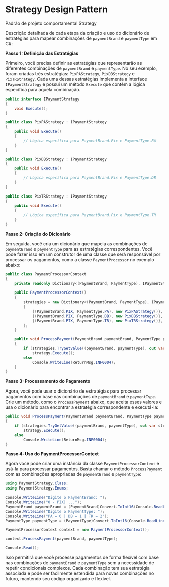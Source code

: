 # Strategy Design Pattern
Padrão de projeto comportamental Strategy 

Descrição detalhada de cada etapa da criação e uso do dicionário de estratégias para mapear combinações de `paymentBrand` e `paymentType` em C#:

**Passo 1: Definição das Estratégias**

Primeiro, você precisa definir as estratégias que representarão as diferentes combinações de `paymentBrand` e `paymentType`. No seu exemplo, foram criadas três estratégias: `PixPAStrategy`, `PixDBStrategy` e `PixTRStrategy`. Cada uma dessas estratégias implementa a interface `IPaymentStrategy` e possui um método `Execute` que contém a lógica específica para aquela combinação.

```csharp
public interface IPaymentStrategy
{
    void Execute();
}

public class PixPAStrategy : IPaymentStrategy
{
    public void Execute()
    {
        // Lógica específica para PaymentBrand.Pix e PaymentType.PA
    }
}

public class PixDBStrategy : IPaymentStrategy
{
    public void Execute()
    {
        // Lógica específica para PaymentBrand.Pix e PaymentType.DB
    }
}

public class PixTRStrategy : IPaymentStrategy
{
    public void Execute()
    {
        // Lógica específica para PaymentBrand.Pix e PaymentType.TR
    }
}
```

**Passo 2: Criação do Dicionário**

Em seguida, você cria um dicionário que mapeia as combinações de `paymentBrand` e `paymentType` para as estratégias correspondentes. Você pode fazer isso em um construtor de uma classe que será responsável por processar os pagamentos, como a classe `PaymentProcessor` no exemplo abaixo:

```csharp
public class PaymentProcessorContext
{
    private readonly Dictionary<(PaymentBrand, PaymentType), IPaymentStrategy> strategies;

    public PaymentProcessorContext()
    {
        strategies = new Dictionary<(PaymentBrand, PaymentType), IPaymentStrategy>
        {
            {(PaymentBrand.PIX, PaymentType.PA), new PixPAStrategy()},
            {(PaymentBrand.PIX, PaymentType.DB), new PixDBStrategy()},
            {(PaymentBrand.PIX, PaymentType.TR), new PixTRStrategy()},
        };
    }

    public void ProcessPayment(PaymentBrand paymentBrand, PaymentType paymentType)
    {
        if (strategies.TryGetValue((paymentBrand, paymentType), out var strategy))
            strategy.Execute();
        else
            Console.WriteLine(ReturnMsg.INF0004);
    }
}
```

**Passo 3: Processamento do Pagamento**

Agora, você pode usar o dicionário de estratégias para processar pagamentos com base nas combinações de `paymentBrand` e `paymentType`. Crie um método, como o `ProcessPayment` abaixo, que aceita esses valores e usa o dicionário para encontrar a estratégia correspondente e executá-la:

```csharp
public void ProcessPayment(PaymentBrand paymentBrand, PaymentType paymentType)
{
    if (strategies.TryGetValue((paymentBrand, paymentType), out var strategy))
        strategy.Execute();
    else
        Console.WriteLine(ReturnMsg.INF0004);
}
```

**Passo 4: Uso do PaymentProcessorContext**

Agora você pode criar uma instância da classe `PaymentProcessorContext` e usá-la para processar pagamentos. Basta chamar o método `ProcessPayment` com as combinações apropriadas de `paymentBrand` e `paymentType`:

```csharp
using PaymentStrategy.Class;
using PaymentStrategy.Enums;

Console.WriteLine("Digite o PaymentBrand: ");
Console.WriteLine("0 - PIX| ...");
PaymentBrand paymentBrand = (PaymentBrand)Convert.ToInt16(Console.ReadLine());
Console.WriteLine("Digite o PaymentType: ");
Console.WriteLine("PA = 0 | DB = 1 | TR = 2");
PaymentType paymentType = (PaymentType)Convert.ToInt16(Console.ReadLine());

PaymentProcessorContext context = new PaymentProcessorContext();

context.ProcessPayment(paymentBrand, paymentType);

Console.Read();
```

Isso permitirá que você processe pagamentos de forma flexível com base nas combinações de `paymentBrand` e `paymentType` sem a necessidade de repetir condicionais complexos. Cada combinação tem sua estratégia associada e pode ser facilmente estendida para novas combinações no futuro, mantendo seu código organizado e flexível.
